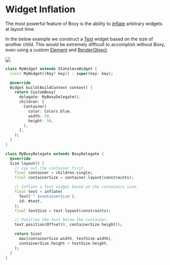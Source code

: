 # Widget Inflation

The most powerful feature of Boxy is the ability to [inflate](https://pub.dev/documentation/boxy/latest/render\_boxy/BaseBoxyDelegate/inflate.html) arbitrary widgets at layout time.

In the below example we construct a [Text](https://api.flutter.dev/flutter/widgets/Text-class.html) widget based on the size of another child. This would be extremely difficult to accomplish without Boxy, even using a custom [Element](https://api.flutter.dev/flutter/widgets/Element-class.html) and [RenderObject](https://api.flutter.dev/flutter/rendering/RenderObject-class.html).

![](../.gitbook/assets/ftest\_m3xCKjHuvM.png)

```dart
class MyWidget extends StatelessWidget {
  const MyWidget({Key? key}) : super(key: key);

  @override
  Widget build(BuildContext context) {
    return CustomBoxy(
      delegate: MyBoxyDelegate(),
      children: [
        Container(
          color: Colors.blue,
          width: 50,
          height: 50,
        ),
      ],
    );
  }
}

class MyBoxyDelegate extends BoxyDelegate {
  @override
  Size layout() {
    // Lay out the container first.
    final container = children.single;
    final containerSize = container.layout(constraints);

    // Inflate a Text widget based on the containers size.
    final text = inflate(
      Text('^ $containerSize'),
      id: #text,
    );
    final textSize = text.layout(constraints);

    // Position the text below the container.
    text.position(Offset(0, containerSize.height));

    return Size(
      max(containerSize.width, textSize.width),
      containerSize.height + textSize.height,
    );
  }
}
```
